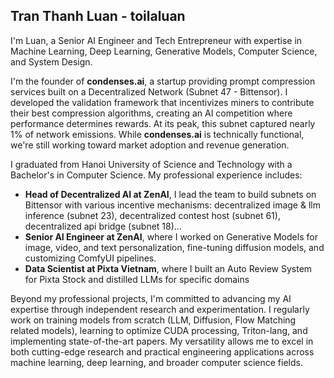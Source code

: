## Tran Thanh Luan - toilaluan

I'm Luan, a Senior AI Engineer and Tech Entrepreneur with expertise in Machine Learning, Deep Learning, Generative Models, Computer Science, and System Design.

I'm the founder of **condenses.ai**, a startup providing prompt compression services built on a Decentralized Network (Subnet 47 - Bittensor). I developed the validation framework that incentivizes miners to contribute their best compression algorithms, creating an AI competition where performance determines rewards. At its peak, this subnet captured nearly 1% of network emissions. While **condenses.ai** is technically functional, we're still working toward market adoption and revenue generation.

I graduated from Hanoi University of Science and Technology with a Bachelor's in Computer Science. My professional experience includes:
- **Head of Decentralized AI at ZenAI**, I lead the team to build subnets on Bittensor with various incentive mechanisms: decentralized image & llm inference (subnet 23), decentralized contest host (subnet 61), decentralized api bridge (subnet 18)...
- **Senior AI Engineer at ZenAI**, where I worked on Generative Models for image, video, and text personalization, fine-tuning diffusion models, and customizing ComfyUI pipelines.
- **Data Scientist at Pixta Vietnam**, where I built an Auto Review System for Pixta Stock and distilled LLMs for specific domains

Beyond my professional projects, I'm committed to advancing my AI expertise through independent research and experimentation. I regularly work on training models from scratch (LLM, Diffusion, Flow Matching related models), learning to optimize CUDA processing, Triton-lang, and implementing state-of-the-art papers. My versatility allows me to excel in both cutting-edge research and practical engineering applications across machine learning, deep learning, and broader computer science fields.
